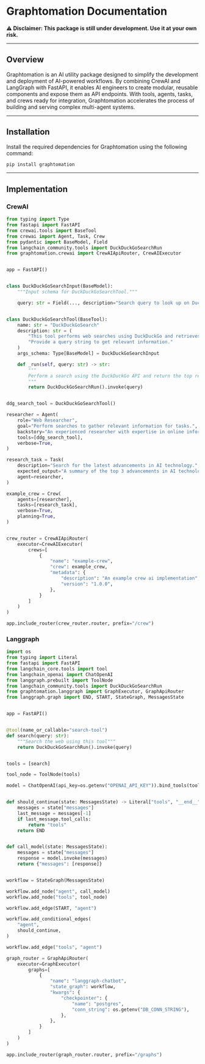 # **Graphtomation Documentation**

**⚠️ Disclaimer: This package is still under development. Use it at your own risk.**

---

## Overview

Graphtomation is an AI utility package designed to simplify the development and deployment of AI-powered workflows. By combining CrewAI and LangGraph with FastAPI, it enables AI engineers to create modular, reusable components and expose them as API endpoints. With tools, agents, tasks, and crews ready for integration, Graphtomation accelerates the process of building and serving complex multi-agent systems.

---

## Installation

Install the required dependencies for Graphtomation using the following command:

```bash
pip install graphtomation
```

---

## Implementation

### CrewAI

```py
from typing import Type
from fastapi import FastAPI
from crewai.tools import BaseTool
from crewai import Agent, Task, Crew
from pydantic import BaseModel, Field
from langchain_community.tools import DuckDuckGoSearchRun
from graphtomation.crewai import CrewAIApiRouter, CrewAIExecutor


app = FastAPI()


class DuckDuckGoSearchInput(BaseModel):
    """Input schema for DuckDuckGoSearchTool."""

    query: str = Field(..., description="Search query to look up on DuckDuckGo.")


class DuckDuckGoSearchTool(BaseTool):
    name: str = "DuckDuckGoSearch"
    description: str = (
        "This tool performs web searches using DuckDuckGo and retrieves the top results. "
        "Provide a query string to get relevant information."
    )
    args_schema: Type[BaseModel] = DuckDuckGoSearchInput

    def _run(self, query: str) -> str:
        """
        Perform a search using the DuckDuckGo API and return the top results.
        """
        return DuckDuckGoSearchRun().invoke(query)


ddg_search_tool = DuckDuckGoSearchTool()

researcher = Agent(
    role="Web Researcher",
    goal="Perform searches to gather relevant information for tasks.",
    backstory="An experienced researcher with expertise in online information gathering.",
    tools=[ddg_search_tool],
    verbose=True,
)

research_task = Task(
    description="Search for the latest advancements in AI technology.",
    expected_output="A summary of the top 3 advancements in AI technology from recent searches.",
    agent=researcher,
)

example_crew = Crew(
    agents=[researcher],
    tasks=[research_task],
    verbose=True,
    planning=True,
)


crew_router = CrewAIApiRouter(
    executor=CrewAIExecutor(
        crews=[
            {
                "name": "example-crew",
                "crew": example_crew,
                "metadata": {
                    "description": "An example crew ai implementation",
                    "version": "1.0.0",
                },
            }
        ]
    )
)

app.include_router(crew_router.router, prefix="/crew")
```

### Langgraph

```py
import os
from typing import Literal
from fastapi import FastAPI
from langchain_core.tools import tool
from langchain_openai import ChatOpenAI
from langgraph.prebuilt import ToolNode
from langchain_community.tools import DuckDuckGoSearchRun
from graphtomation.langgraph import GraphExecutor, GraphApiRouter
from langgraph.graph import END, START, StateGraph, MessagesState


app = FastAPI()


@tool(name_or_callable="search-tool")
def search(query: str):
    """Search the web using this tool"""
    return DuckDuckGoSearchRun().invoke(query)


tools = [search]

tool_node = ToolNode(tools)

model = ChatOpenAI(api_key=os.getenv("OPENAI_API_KEY")).bind_tools(tools)


def should_continue(state: MessagesState) -> Literal["tools", "__end__"]:
    messages = state["messages"]
    last_message = messages[-1]
    if last_message.tool_calls:
        return "tools"
    return END


def call_model(state: MessagesState):
    messages = state["messages"]
    response = model.invoke(messages)
    return {"messages": [response]}


workflow = StateGraph(MessagesState)

workflow.add_node("agent", call_model)
workflow.add_node("tools", tool_node)

workflow.add_edge(START, "agent")

workflow.add_conditional_edges(
    "agent",
    should_continue,
)

workflow.add_edge("tools", "agent")

graph_router = GraphApiRouter(
    executor=GraphExecutor(
        graphs=[
            {
                "name": "langgraph-chatbot",
                "state_graph": workflow,
                "kwargs": {
                    "checkpointer": {
                        "name": "postgres",
                        "conn_string": os.getenv("DB_CONN_STRING"),
                    },
                },
            }
        ]
    )
)

app.include_router(graph_router.router, prefix="/graphs")
```
